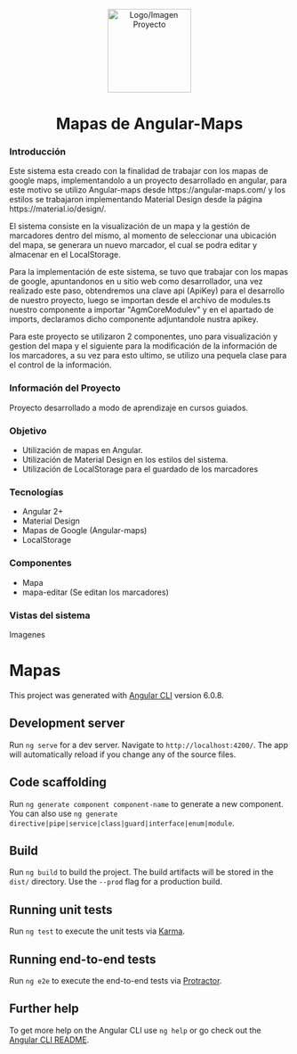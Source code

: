 <!DOCTYPE html>
<html lang="en">
<head>
	<meta charset="UTF-8">
</head>
<body>
	<p align="center"><img src="" alt="Logo/Imagen Proyecto" width="150px" height="150px"></p>
	<h1 align="center">Mapas de Angular-Maps</h1>
	<h3>Introducción</h3>
  <p>Este sistema esta creado con la finalidad de trabajar con los mapas de google maps, implementandolo a un proyecto desarrollado en angular, para este motivo se utilizo Angular-maps desde https://angular-maps.com/ y los estilos se trabajaron implementando Material Design desde la página https://material.io/design/.</p>
  <p>El sistema consiste en la visualización de un mapa y la gestión de marcadores dentro del mismo, al momento de seleccionar una ubicación del mapa, se generara un nuevo marcador, el cual se podra editar y almacenar en el LocalStorage.</p>
  <p>Para la implementación de este sistema, se tuvo que trabajar con los mapas de google, apuntandonos en u sitio web como desarrollador, una vez realizado este paso, obtendremos una clave api (ApiKey) para el desarrollo de nuestro proyecto, luego se importan desde el archivo de modules.ts nuestro componente a importar "AgmCoreModulev" y en el apartado de imports, declaramos dicho componente adjuntandole nustra apikey.</p>
  <p>Para este proyecto se utilizaron 2 componentes, uno para visualización y gestion del mapa y el siguiente para la modificación de la información de los marcadores, a su vez para esto ultimo, se utilizo una pequela clase para el control de la información.</p>
  <h3>Información del Proyecto</h3>
  <p>Proyecto desarrollado a modo de aprendizaje en cursos guiados.</p>
	<h3>Objetivo</h3>
  <ul>
    <li>Utilización de mapas en Angular.</li>
    <li>Utilización de Material Design en los estilos del sistema.</li>
    <li>Utilización de LocalStorage para el guardado de los marcadores</li>
  </ul>
	<h3>Tecnologías</h3>
  <ul>
    <li>Angular 2+</li>
    <li>Material Design</li>
    <li>Mapas de Google (Angular-maps)</li>
    <li>LocalStorage</li>
  </ul>
	<h3>Componentes</h3>
  <ul>
    <li>Mapa</li>
    <li>mapa-editar (Se editan los marcadores)</li>
  </ul>
	<h3>Vistas del sistema</h3>
	<p>Imagenes</p>

	




</body>
</html>



# Mapas

This project was generated with [Angular CLI](https://github.com/angular/angular-cli) version 6.0.8.

## Development server

Run `ng serve` for a dev server. Navigate to `http://localhost:4200/`. The app will automatically reload if you change any of the source files.

## Code scaffolding

Run `ng generate component component-name` to generate a new component. You can also use `ng generate directive|pipe|service|class|guard|interface|enum|module`.

## Build

Run `ng build` to build the project. The build artifacts will be stored in the `dist/` directory. Use the `--prod` flag for a production build.

## Running unit tests

Run `ng test` to execute the unit tests via [Karma](https://karma-runner.github.io).

## Running end-to-end tests

Run `ng e2e` to execute the end-to-end tests via [Protractor](http://www.protractortest.org/).

## Further help

To get more help on the Angular CLI use `ng help` or go check out the [Angular CLI README](https://github.com/angular/angular-cli/blob/master/README.md).
